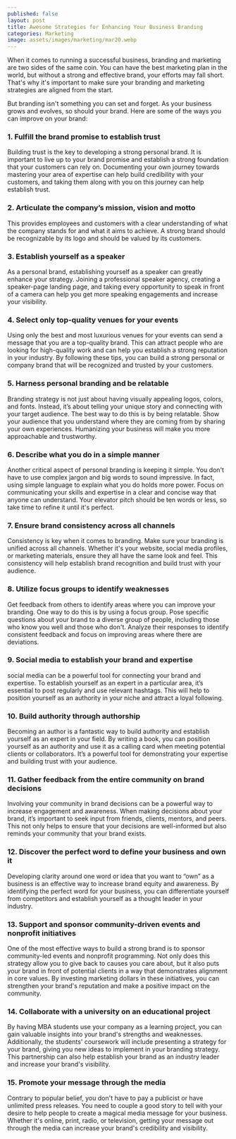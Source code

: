 ```yaml
---
published: false
layout: post
title: Awesome Strategies for Enhancing Your Business Branding
categories: Marketing
image: assets/images/marketing/mar20.webp
---
```

When it comes to running a successful business, branding and marketing are two sides of the same coin. You can have the best marketing plan in the world, but without a strong and effective brand, your efforts may fall short. That's why it's important to make sure your branding and marketing strategies are aligned from the start.

But branding isn't something you can set and forget. As your business grows and evolves, so should your brand. 
Here are some of the ways you can improve on your brand:

### 1. Fulfill the brand promise to establish trust
Building trust is the key to developing a strong personal brand. It is important to live up to your brand promise and establish a strong foundation that your customers can rely on. Documenting your own journey towards mastering your area of expertise can help build credibility with your customers, and taking them along with you on this journey can help establish trust.

### 2. Articulate the company’s mission, vision and motto
This provides employees and customers with a clear understanding of what the company stands for and what it aims to achieve. A strong brand should be recognizable by its logo and should be valued by its customers.

### 3. Establish yourself as a speaker
As a personal brand, establishing yourself as a speaker can greatly enhance your strategy. Joining a professional speaker agency, creating a speaker-page landing page, and taking every opportunity to speak in front of a camera can help you get more speaking engagements and increase your visibility.

### 4. Select only top-quality venues for your events
Using only the best and most luxurious venues for your events can send a message that you are a top-quality brand. This can attract people who are looking for high-quality work and can help you establish a strong reputation in your industry. By following these tips, you can build a strong personal or company brand that will be recognized and trusted by your customers.

### 5. Harness personal branding and be relatable
Branding strategy is not just about having visually appealing logos, colors, and fonts. Instead, it’s about telling your unique story and connecting with your target audience. The best way to do this is by being relatable. Show your audience that you understand where they are coming from by sharing your own experiences. Humanizing your business will make you more approachable and trustworthy.

### 6. Describe what you do in a simple manner
Another critical aspect of personal branding is keeping it simple. You don't have to use complex jargon and big words to sound impressive. In fact, using simple language to explain what you do holds more power. Focus on communicating your skills and expertise in a clear and concise way that anyone can understand. Your elevator pitch should be ten words or less, so take time to refine it until it's perfect.

### 7. Ensure brand consistency across all channels
Consistency is key when it comes to branding. Make sure your branding is unified across all channels. Whether it's your website, social media profiles, or marketing materials, ensure they all have the same look and feel. This consistency will help establish brand recognition and build trust with your audience.

### 8. Utilize focus groups to identify weaknesses
Get feedback from others to identify areas where you can improve your branding. One way to do this is by using a focus group. Pose specific questions about your brand to a diverse group of people, including those who know you well and those who don't. Analyze their responses to identify consistent feedback and focus on improving areas where there are deviations.

### 9. Social media to establish your brand and expertise
social media can be a powerful tool for connecting your brand and expertise. To establish yourself as an expert in a particular area, it’s essential to post regularly and use relevant hashtags. This will help to position yourself as an authority in your niche and attract a loyal following.

### 10. Build authority through authorship
Becoming an author is a fantastic way to build authority and establish yourself as an expert in your field. By writing a book, you can position yourself as an authority and use it as a calling card when meeting potential clients or collaborators. It’s a powerful tool for demonstrating your expertise and building trust with your audience.

### 11. Gather feedback from the entire community on brand decisions
Involving your community in brand decisions can be a powerful way to increase engagement and awareness. When making decisions about your brand, it’s important to seek input from friends, clients, mentors, and peers. This not only helps to ensure that your decisions are well-informed but also reminds your community that your brand exists.

### 12. Discover the perfect word to define your business and own it
Developing clarity around one word or idea that you want to “own” as a business is an effective way to increase brand equity and awareness. By identifying the perfect word for your business, you can differentiate yourself from competitors and establish yourself as a thought leader in your industry.

### 13. Support and sponsor community-driven events and nonprofit initiatives
One of the most effective ways to build a strong brand is to sponsor community-led events and nonprofit programming. Not only does this strategy allow you to give back to causes you care about, but it also puts your brand in front of potential clients in a way that demonstrates alignment in core values. By investing marketing dollars in these initiatives, you can strengthen your brand's reputation and make a positive impact on the community.

### 14. Collaborate with a university on an educational project
By having MBA students use your company as a learning project, you can gain valuable insights into your brand's strengths and weaknesses. Additionally, the students' coursework will include presenting a strategy for your brand, giving you new ideas to implement in your branding strategy. This partnership can also help establish your brand as an industry leader and increase your brand's visibility.

### 15. Promote your message through the media
Contrary to popular belief, you don't have to pay a publicist or have unlimited press releases. You need to couple a good story to tell with your desire to help people to create a magical media message for your business. Whether it's online, print, radio, or television, getting your message out through the media can increase your brand's credibility and visibility.

